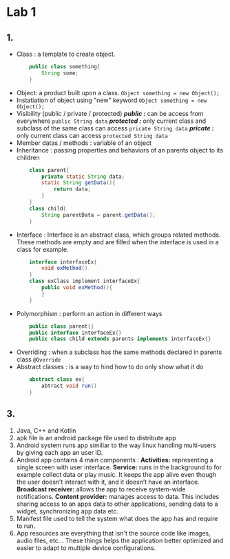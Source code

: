 # Lab 1
## 1.
+ Class : a template to create object. 
    ```java
        public class something{
            String some;
        }
    ```
+ Object: a product built upon a class.
    ```Object something = new Object();```
+ Instatiation of object using "new" keyword
    ```Object something = new Object();```
+ Visibility (public / private / protected) 
    ***public :*** can be access from everywhere 
        ```public String data```
    ***protected :*** only current class and subclass of the same class can access
        ```pricate String data```
    ***pricate :*** only current class can access
        ```protected String data```
+ Member datas / methods : variable of an object
+ Inheritance : passing properties and behaviors of an parents object to its children
    ```java
        class parent{
            private static String data;
            static String getData(){
                return data;
            }
        }
        class child{
            String parentData = parent.getData();
        }
    ```
+ Interface : Interface is an abstract class, which groups related methods. These methods are empty and are filled when the interface is used in a class for example.
    ```java
        interface interfaceEx{
            void exMethod()
        }
        class exClass implement interfaceEx{
            public void exMethod(){
            }
        }
    ```
+ Polymorphism : perform an action in different ways
    ```java
        public class parent{}
        public interface interfaceEx{}
        public class child extends parents implements interfaceEx{}
    ```
+ Overriding : when a subclass has the same methods declared in parents class
    ```@Override```
+ Abstract classes : is a way to hind how to do only show what it do
    ```java
        abstract class ex{
            abtract void run()
        }
    ```
## 3.
  1. Java, C++ and Kotlin
  2. apk file is an android package file used to distribute app
  3. Android system runs app similiar to the way linux handling multi-users by giving each app an user ID.
  4. Android app contains 4 main components : 
    **Activities:** representing a single screen with user interface.
    **Service:** runs in the background to for example collect data or play music. It keeps the app alive even though the user doesn’t interact with it, and it doesn’t have an interface.
    **Broadcast receiver:** allows the app to receive system-wide notifications.
    **Content provider:** manages access to data. This includes sharing access to an apps data to other applications, sending data to a widget, synchronizing app data etc.
  5. Manifest file used to tell the system what does the app has and require to run.
  6. App resources are everything that isn't the source code like images, audio files, etc... These things helps the application better optimized and easier to adapt to multiple device configurations.